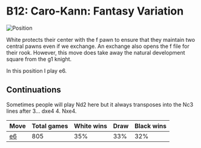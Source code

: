 # B12: Caro-Kann: Fantasy Variation

![Position](https://chessboardimage.com/rnbqkbnr/pp2pppp/2p5/3p4/3PP3/5P2/PPP3PP/RNBQKBNR.png)

White protects their center with the f pawn to ensure that they maintain two
central pawns even if we exchange. An exchange also opens the f file for their
rook. However, this move does take away the natural development square from the
g1 knight.

In this position I play e6.

## Continuations

Sometimes people will play Nd2 here but it always transposes into the Nc3
lines after 3... dxe4  4. Nxe4.

Move                                                        | Total games | White wins | Draw | Black wins
------------------------------------------------------------|-------------|------------|------|-----------
[e6](rnbqkbnr-pp3ppp-2p1p3-3p4-3PP3-5P2-PPP3PP-RNBQKBNR.md) | 805         | 35%        | 33%  | 32%


